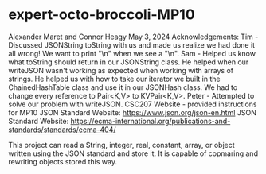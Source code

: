 # expert-octo-broccoli-MP10
Alexander Maret and Connor Heagy
May 3, 2024
Acknowledgements:
Tim - Discussed JSONString toString with us and made us realize we had done it all wrong! We want to print "\\n" when we see a "\n".
Sam - Helped us know what toString should return in our JSONString class. He helped when our writeJSON wasn't working as expected when working with arrays of strings. He helped us with how to take our iterator we built in the ChainedHashTable class and use it in our JSONHash class. We had to change every reference to Pair<K,V> to KVPair<K,V>.
Peter - Attempted to solve our problem with writeJSON.
CSC207 Website - provided instructions for MP10
JSON Standard Website: https://www.json.org/json-en.html
JSON Standard Website: https://ecma-international.org/publications-and-standards/standards/ecma-404/

This project can read a String, integer, real, constant, array, or object written using the JSON standard and store it. It is capable of copmaring and rewriting objects stored this way.
